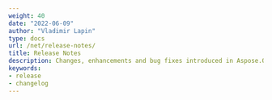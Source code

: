 ```yaml
---
weight: 40
date: "2022-06-09"
author: "Vladimir Lapin"
type: docs
url: /net/release-notes/
title: Release Notes
description: Changes, enhancements and bug fixes introduced in Aspose.OCR releases.
keywords:
- release
- changelog
---
```

